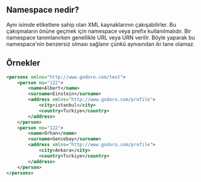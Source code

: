 
## Namespace nedir?

Aynı isimde etiketlere sahip olan XML kaynaklarının çakışabilirler. Bu çakışmaların önüne geçmek için namespace veya prefix kullanılmalıdır. 
Bir namespace tanımlanırken genellikle URL veya URN verilir. Böyle yaparak bu namespace'nin benzersiz olması sağlanır çünkü aynısından iki tane olamaz.
  

## Örnekler
```xml
<persons xmlns="http://www.godoro.com/test">
	<person no="122">
		<name>Albert</name>
		<surname>Einstein</surname>
		<address xmlns="http://www.godoro.com/profile">
			<city>istanbul</city>
			<country>Turkiye</country>
		</address>
	</person>
	<person no="122">
		<name>Orhan</name>
		<surname>Gencebay</surname>
		<address xmlns="http://www.godoro.com/profile">
			<city>Ankara</city>
			<country>Turkiye</country>
		</address>
	</person>
</persons>

```

  
